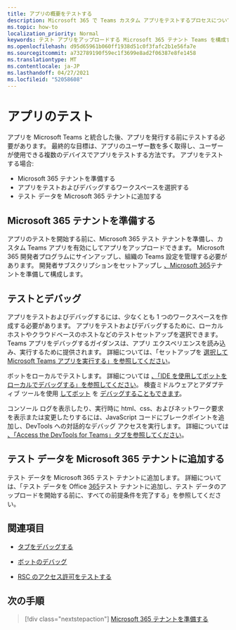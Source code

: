 ```yaml
---
title: アプリの概要をテストする
description: Microsoft 365 で Teams カスタム アプリをテストするプロセスについて説明します。
ms.topic: how-to
localization_priority: Normal
keywords: テスト アプリをアップロードする Microsoft 365 テナント Teams を構成する
ms.openlocfilehash: d95d65961b060ff1938d51c0f3fafc2b1e56fa7e
ms.sourcegitcommit: a732789190f59ec1f3699e8ad2f06387e8fe1458
ms.translationtype: MT
ms.contentlocale: ja-JP
ms.lasthandoff: 04/27/2021
ms.locfileid: "52058608"
---
```

# <a name="test-your-app"></a>アプリのテスト

アプリを Microsoft Teams と統合した後、アプリを発行する前にテストする必要があります。 最終的な目標は、アプリのユーザー数を多く取得し、ユーザーが使用できる複数のデバイスでアプリをテストする方法です。 アプリをテストする場合:

* Microsoft 365 テナントを準備する
* アプリをテストおよびデバッグするワークスペースを選択する
* テスト データを Microsoft 365 テナントに追加する

## <a name="prepare-your-microsoft-365-tenant"></a>Microsoft 365 テナントを準備する

アプリのテストを開始する前に、Microsoft 365 テスト テナントを準備し、カスタム Teams アプリを有効にしてアプリをアップロードできます。 Microsoft 365 開発者プログラムにサインアップし、組織の Teams 設定を管理する必要があります。 開発者サブスクリプションをセットアップし [、Microsoft 365](~/concepts/build-and-test/prepare-your-o365-tenant.md)テナントを準備して構成します。

## <a name="test-and-debug"></a>テストとデバッグ

アプリをテストおよびデバッグするには、少なくとも 1 つのワークスペースを作成する必要があります。 アプリをテストおよびデバッグするために、ローカル ホストやクラウドベースのホストなどのテストセットアップを選択できます。 Teams アプリをデバッグするガイダンスは、アプリ エクスペリエンスを読み込み、実行するために提供されます。 詳細については、「セットアップを [選択して Microsoft Teams アプリを実行する」を参照してください](~/concepts/build-and-test/debug.md)。

ボットをローカルでテストします。 詳細については [、「IDE を使用してボットをローカルでデバッグする」を参照してください](~/bots/how-to/debug/locally-with-an-ide.md)。 検査ミドルウェアとアダプティブ ツールを使用 [してボット](/azure/bot-service/bot-service-debug-inspection-middleware?view=azure-bot-service-4.0&tabs=csharp&preserve-view=true) を [デバッグすることもできます](/azure/bot-service/bot-service-debug-adaptive-tools?view=azure-bot-service-4.0&preserve-view=true)。 

コンソール ログを表示したり、実行時に html、css、およびネットワーク要求を表示または変更したりするには、JavaScript コードにブレークポイントを追加し、DevTools への対話的なデバッグ アクセスを実行します。 詳細については [、「Access the DevTools for Teams」タブを参照してください](~/tabs/how-to/developer-tools.md)。 

## <a name="add-test-data-to-your-microsoft-365-tenant"></a>テスト データを Microsoft 365 テナントに追加する

テスト データを Microsoft 365 テスト テナントに追加します。 詳細については、「テスト データを Office [365](~/concepts/build-and-test/test-data.md)テスト テナントに追加し、テスト データのアップロードを開始する前に、すべての前提条件を完了する」を参照してください。

## <a name="see-also"></a>関連項目

- [タブをデバッグする](~/tabs/how-to/developer-tools.md)
 
- [ボットのデバッグ](~/bots/how-to/debug/locally-with-an-ide.md)

- [RSC のアクセス許可をテストする](~/graph-api/rsc/test-resource-specific-consent.md)

## <a name="next-step"></a>次の手順

> [!div class="nextstepaction"]
> [Microsoft 365 テナントを準備する](~/concepts/build-and-test/prepare-your-o365-tenant.md)
